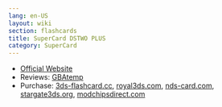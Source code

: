 ```yaml
---
lang: en-US
layout: wiki
section: flashcards
title: SuperCard DSTWO PLUS
category: SuperCard
---
```


- [Official Website](http://eng.supercard.sc/index.html)
- Reviews: [GBAtemp](https://gbatemp.net/review/dstwo.412/)
- Purchase: <!-- [r43ds.org](https://www.r43ds.org/products/Supercard-DSTwo-Plus.html), --> [3ds-flashcard.cc](http://3ds-flashcard.cc/home/52-dstwo-plus-for-3dsds-game.html), [royal3ds.com](http://www.royal3ds.com/buy-supercard-dstwo-plusdstwo-for-playing-3ds-ds-gba-games-14.html), [nds-card.com](https://www.nds-card.com/ProShow.asp?ProID=135), [stargate3ds.org](http://stargate3ds.org/home/11-supercard-dstwo-plus.html), [modchipsdirect.com](http://www.modchipsdirect.com/supercard-ds2-plus-ds-two-plus.html)

